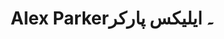 ---
title: "Alex Parker۔ ایلیکس پارکر"
url: /karachi/alex-parker-ylykhs-prkhr/
shop: hairdresser
---